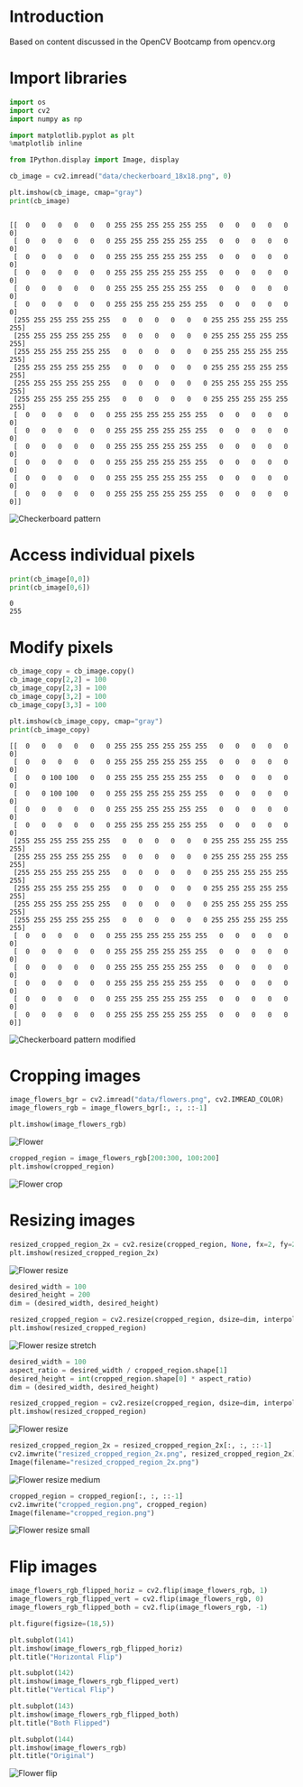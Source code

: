 # Introduction

Based on content discussed in the OpenCV Bootcamp from opencv.org

# Import libraries

```python
import os
import cv2
import numpy as np

import matplotlib.pyplot as plt
%matplotlib inline

from IPython.display import Image, display

cb_image = cv2.imread("data/checkerboard_18x18.png", 0)

plt.imshow(cb_image, cmap="gray")
print(cb_image)
```

```text

[[  0   0   0   0   0   0 255 255 255 255 255 255   0   0   0   0   0   0]
 [  0   0   0   0   0   0 255 255 255 255 255 255   0   0   0   0   0   0]
 [  0   0   0   0   0   0 255 255 255 255 255 255   0   0   0   0   0   0]
 [  0   0   0   0   0   0 255 255 255 255 255 255   0   0   0   0   0   0]
 [  0   0   0   0   0   0 255 255 255 255 255 255   0   0   0   0   0   0]
 [  0   0   0   0   0   0 255 255 255 255 255 255   0   0   0   0   0   0]
 [255 255 255 255 255 255   0   0   0   0   0   0 255 255 255 255 255 255]
 [255 255 255 255 255 255   0   0   0   0   0   0 255 255 255 255 255 255]
 [255 255 255 255 255 255   0   0   0   0   0   0 255 255 255 255 255 255]
 [255 255 255 255 255 255   0   0   0   0   0   0 255 255 255 255 255 255]
 [255 255 255 255 255 255   0   0   0   0   0   0 255 255 255 255 255 255]
 [255 255 255 255 255 255   0   0   0   0   0   0 255 255 255 255 255 255]
 [  0   0   0   0   0   0 255 255 255 255 255 255   0   0   0   0   0   0]
 [  0   0   0   0   0   0 255 255 255 255 255 255   0   0   0   0   0   0]
 [  0   0   0   0   0   0 255 255 255 255 255 255   0   0   0   0   0   0]
 [  0   0   0   0   0   0 255 255 255 255 255 255   0   0   0   0   0   0]
 [  0   0   0   0   0   0 255 255 255 255 255 255   0   0   0   0   0   0]
 [  0   0   0   0   0   0 255 255 255 255 255 255   0   0   0   0   0   0]]
```

![Checkerboard pattern](/images/opencv/opencv-checkerboard.png?raw=true "Checkerboard pattern")

# Access individual pixels

```python
print(cb_image[0,0])
print(cb_image[0,6])
```

```text
0
255
```

# Modify pixels

```python
cb_image_copy = cb_image.copy()
cb_image_copy[2,2] = 100
cb_image_copy[2,3] = 100
cb_image_copy[3,2] = 100
cb_image_copy[3,3] = 100

plt.imshow(cb_image_copy, cmap="gray")
print(cb_image_copy)
```

```text
[[  0   0   0   0   0   0 255 255 255 255 255 255   0   0   0   0   0   0]
 [  0   0   0   0   0   0 255 255 255 255 255 255   0   0   0   0   0   0]
 [  0   0 100 100   0   0 255 255 255 255 255 255   0   0   0   0   0   0]
 [  0   0 100 100   0   0 255 255 255 255 255 255   0   0   0   0   0   0]
 [  0   0   0   0   0   0 255 255 255 255 255 255   0   0   0   0   0   0]
 [  0   0   0   0   0   0 255 255 255 255 255 255   0   0   0   0   0   0]
 [255 255 255 255 255 255   0   0   0   0   0   0 255 255 255 255 255 255]
 [255 255 255 255 255 255   0   0   0   0   0   0 255 255 255 255 255 255]
 [255 255 255 255 255 255   0   0   0   0   0   0 255 255 255 255 255 255]
 [255 255 255 255 255 255   0   0   0   0   0   0 255 255 255 255 255 255]
 [255 255 255 255 255 255   0   0   0   0   0   0 255 255 255 255 255 255]
 [255 255 255 255 255 255   0   0   0   0   0   0 255 255 255 255 255 255]
 [  0   0   0   0   0   0 255 255 255 255 255 255   0   0   0   0   0   0]
 [  0   0   0   0   0   0 255 255 255 255 255 255   0   0   0   0   0   0]
 [  0   0   0   0   0   0 255 255 255 255 255 255   0   0   0   0   0   0]
 [  0   0   0   0   0   0 255 255 255 255 255 255   0   0   0   0   0   0]
 [  0   0   0   0   0   0 255 255 255 255 255 255   0   0   0   0   0   0]
 [  0   0   0   0   0   0 255 255 255 255 255 255   0   0   0   0   0   0]]
```

![Checkerboard pattern modified](/images/opencv/opencv-checkerboard-modified.png?raw=true "Checkerboard Pattern modified")

# Cropping images

```python
image_flowers_bgr = cv2.imread("data/flowers.png", cv2.IMREAD_COLOR)
image_flowers_rgb = image_flowers_bgr[:, :, ::-1]

plt.imshow(image_flowers_rgb)
```

![Flower](/images/opencv/opencv-flower.png?raw=true "Flower")

```python
cropped_region = image_flowers_rgb[200:300, 100:200]
plt.imshow(cropped_region)
```
![Flower crop](/images/opencv/opencv-flower-crop.png?raw=true "Flower crop")

# Resizing images

```python
resized_cropped_region_2x = cv2.resize(cropped_region, None, fx=2, fy=2)
plt.imshow(resized_cropped_region_2x)
```

![Flower resize](/images/opencv/opencv-flower-crop-resize.png?raw=true "Flower resize")

```python
desired_width = 100
desired_height = 200
dim = (desired_width, desired_height)

resized_cropped_region = cv2.resize(cropped_region, dsize=dim, interpolation=cv2.INTER_AREA)
plt.imshow(resized_cropped_region)
```
![Flower resize stretch](/images/opencv/opencv-flower-crop-resize2.png?raw=true "Flower resize stretch")

```python
desired_width = 100
aspect_ratio = desired_width / cropped_region.shape[1]
desired_height = int(cropped_region.shape[0] * aspect_ratio)
dim = (desired_width, desired_height)

resized_cropped_region = cv2.resize(cropped_region, dsize=dim, interpolation=cv2.INTER_AREA)
plt.imshow(resized_cropped_region)
```

![Flower resize](/images/opencv/opencv-flower-crop-resize.png?raw=true "Flower resize")

```python
resized_cropped_region_2x = resized_cropped_region_2x[:, :, ::-1]
cv2.imwrite("resized_cropped_region_2x.png", resized_cropped_region_2x)
Image(filename="resized_cropped_region_2x.png")
```

![Flower resize medium](/images/opencv/opencv-flower-resize-medium.png?raw=true "Flower resize medium")


```python
cropped_region = cropped_region[:, :, ::-1]
cv2.imwrite("cropped_region.png", cropped_region)
Image(filename="cropped_region.png")
```

![Flower resize small](/images/opencv/opencv-flower-resize-small.png?raw=true "Flower resize small")


# Flip images

```python
image_flowers_rgb_flipped_horiz = cv2.flip(image_flowers_rgb, 1)
image_flowers_rgb_flipped_vert = cv2.flip(image_flowers_rgb, 0)
image_flowers_rgb_flipped_both = cv2.flip(image_flowers_rgb, -1)

plt.figure(figsize=(18,5))

plt.subplot(141)
plt.imshow(image_flowers_rgb_flipped_horiz)
plt.title("Horizontal Flip")

plt.subplot(142)
plt.imshow(image_flowers_rgb_flipped_vert)
plt.title("Vertical Flip")

plt.subplot(143)
plt.imshow(image_flowers_rgb_flipped_both)
plt.title("Both Flipped")

plt.subplot(144)
plt.imshow(image_flowers_rgb)
plt.title("Original")
```
![Flower flip](/images/opencv/opencv-flower-flip.png?raw=true "Flower flip")
